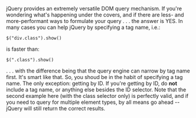 jQuery provides an extremely versatile DOM query mechanism. If you're
wondering what's happening under the covers, and if there are less- and
more-performant ways to formulate your query . . . the answer is YES. In
many cases you can help jQuery by specifying a tag name, i.e.:

    $("div.class").show()

is faster than:

    $(".class").show()

. . . with the difference being that the query engine can narrow by tag
name first. It's smart like that. So, you shoud be in the habit of
specifying a tag name. The only exception: getting by ID. If you're
getting by ID, do **not** include a tag name, or anything else besides
the ID selector. Note that the second example here (with the class
selector only) is perfectly valid, and if you need to query for multiple
element types, by all means go ahead -- jQuery will still return the
correct results.
